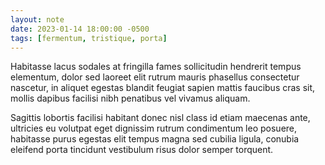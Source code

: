 ```yaml
---
layout: note
date: 2023-01-14 18:00:00 -0500
tags: [fermentum, tristique, porta]
---
```


Habitasse lacus sodales at fringilla fames sollicitudin hendrerit tempus elementum, dolor sed laoreet elit rutrum mauris phasellus consectetur nascetur, in aliquet egestas blandit feugiat sapien mattis faucibus cras sit, mollis dapibus facilisi nibh penatibus vel vivamus aliquam.

Sagittis lobortis facilisi habitant donec nisl class id etiam maecenas ante, ultricies eu volutpat eget dignissim rutrum condimentum leo posuere, habitasse purus egestas elit tempus magna sed cubilia ligula, conubia eleifend porta tincidunt vestibulum risus dolor semper torquent.
